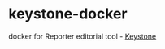 # keystone-docker
docker for Reporter editorial tool - [Keystone](https://github.com/twreporter/plate)

